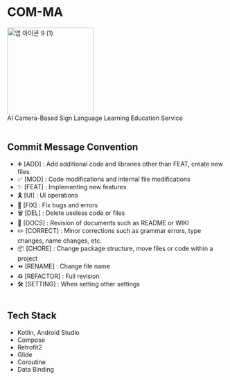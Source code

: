 # COM-MA
<img width="200" alt="앱 아이콘 9 (1)" src="https://github.com/COM-MA/COM-MA-Android/assets/72160826/70be6a3f-ec87-47ac-b628-f16d09c35f95">
<br/>AI Camera-Based Sign Language Learning Education Service
<br/><br/>

## Commit Message Convention
- ➕ [ADD] : Add additional code and libraries other than FEAT, create new files
- ✅ [MOD] : Code modifications and internal file modifications
- ✨ [FEAT] : Implementing new features
- 🎗️ [UI] : UI operations
- 🔨 [FIX] : Fix bugs and errors
- 🗑️ [DEL] : Delete useless code or files
- 📝 [DOCS] : Revision of documents such as README or WIKI
- ✏️ [CORRECT] : Minor corrections such as grammar errors, type changes, name changes, etc.
- 📦 [CHORE] : Change package structure, move files or code within a project
- ⏪️ [RENAME] : Change file name
- ♻️ [REFACTOR] : Full revision
- 🛠 [SETTING] : When setting other settings
<br/><br/>

## Tech Stack
- Kotlin, Android Studio
- Compose
- Retrofit2
- Glide
- Coroutine
- Data Binding
